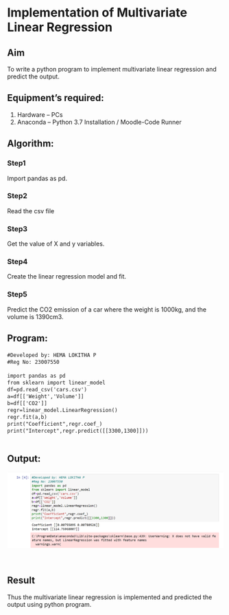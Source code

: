 # Implementation of Multivariate Linear Regression
## Aim
To write a python program to implement multivariate linear regression and predict the output.
## Equipment’s required:
1.	Hardware – PCs
2.	Anaconda – Python 3.7 Installation / Moodle-Code Runner
## Algorithm:
### Step1
Import pandas as pd.
<br>

### Step2
Read the csv file
<br>

### Step3
Get the value of X and y variables.
<br>

### Step4
Create the linear regression model and fit.
<br>

### Step5
Predict the CO2 emission of a car where the weight is 1000kg, and the volume is 1390cm3.
<br>

## Program:
```
#Developed by: HEMA LOKITHA P
#Reg No: 23007550

import pandas as pd
from sklearn import linear_model
df=pd.read_csv('cars.csv')
a=df[['Weight','Volume']]
b=df[['CO2']]
regr=linear_model.LinearRegression()
regr.fit(a,b)
print("Coefficient",regr.coef_)
print("Intercept",regr.predict([[3300,1300]]))


```
## Output:
![output](output.png)



<br>


## Result
Thus the multivariate linear regression is implemented and predicted the output using python program.